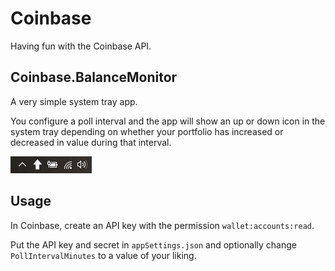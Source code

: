# Coinbase

Having fun with the Coinbase API.

## Coinbase.BalanceMonitor

A very simple system tray app.

You configure a poll interval and the app will show an up or down icon in the system tray depending on whether your portfolio has increased or decreased in value during that interval.

![Tray screenshot](https://github.com/stevehjohn/Coinbase/blob/master/assets/tray-shot.png)

## Usage

In Coinbase, create an API key with the permission `wallet:accounts:read`.

Put the API key and secret in `appSettings.json` and optionally change `PollIntervalMinutes` to a value of your liking.